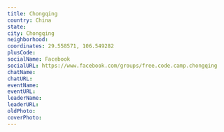 ```yaml
---
title: Chongqing
country: China
state: 
city: Chongqing
neighborhood: 
coordinates: 29.558571, 106.549282
plusCode:
socialName: Facebook
socialURL: https://www.facebook.com/groups/free.code.camp.chongqing
chatName:
chatURL:
eventName:
eventURL:
leaderName:
leaderURL:
oldPhoto: 
coverPhoto:
---
```


